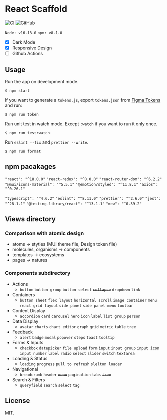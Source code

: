 # React Scaffold

[![CI](https://github.com/kosukekashiwa/react-scaffold/actions/workflows/main.yml/badge.svg)](https://github.com/kosukekashiwa/react-scaffold/actions/workflows/main.yml)
![GitHub](https://img.shields.io/github/license/kosukekashiwa/react-scaffold)

`Node: v16.13.0` `npm: v8.1.0`

- [x] Dark Mode
- [x] Responsive Design
- [ ] Github Actions

## Usage

Run the app on development mode.

```
$ npm start
```

If you want to generate a `tokens.js`, export `tokens.json` from [Figma Tokens](https://www.figma.com/community/plugin/843461159747178978/Figma-Tokens) and run:

```
$ npm run token
```

Run unit test in watch mode. Except `:watch` if you want to run it only once.

```
$ npm run test:watch
```

Run `eslint --fix` and `prettier --write`.

```
$ npm run format
```
## npm pacakages
<!-- dependencies -->
`"react": "^18.0.0"` `"react-redux": "^8.0.0"` `"react-router-dom": "^6.2.2"` `"@mui/icons-material": "^5.5.1"` `"@emotion/styled": "^11.8.1"` `"axios": "^0.26.1"`

<!-- devDependencies -->
`"typescript": "^4.6.2"` `"eslint": "^8.11.0"` `"prettier": "^2.6.0"` `"jest": "^28.1.1"` `"@testing-library/react": "^13.1.1"` `"msw": "^0.39.2"`

<!--
- Language
  - Typescript: "^4.6.2"
  - JSX
- Framework
  - React: "^18.0.0"
- State manegement
  - Redux Toolkit: "^1.8.0"
  - react-redux: "^8.0.0"
- Routing
  - react-router-dom: "^6.2.2"
- Design system
  - MUI: "^5.5.1"
  - emotion: "^11.8.2"
  - ~~Atomic Design~~
  - Design tokens
    - Figma Tokens (Figma Plugin)
    - Token Transformer: "^0.0.20"
    - Style Dictionary: "^3.7.0"
- HTTP client
  - axios: "^0.26.1"
- Test
  - React Testing Library: "^12.1.4"
  - Jest: "^27.5.1"
- Mock server
  - MSW: "^0.39.2"
-->

## Views directory

### Comparison with atomic design

- atoms -> stytles (MUI theme file, Design token file)
- molecules, organisms -> components
- templates -> ecosystems
- pages -> natures

### Components subdirectory

- Actions
  - `button` `button group` `button select` ~~`collapse`~~ `dropdown` `link`
- Containers
  - `button sheet` `flex layout` `horizontal scroll` `image container` `menu` `react grid layout` `side panel` `side panel menu` `toolbar`
- Content Display
  - `accordion` `card` `carousel` `hero` `icon` `label` `list group` `person`
- Data Display
  - `avatar` `charts` `chart editor` `graph` `grid` `metric` `table` `tree`
- Feedback
  - `alert` `badge` `modal` `popover` `steps` `toast` `tooltip`
- Forms & Inputs
  - `checkbox` `datepicker` `file upload` `form` `input` `input group` `input icon` `input number` `label` `radio` `select` `slider` `switch` `textarea`
- Loading & Status
  - `loading` `progress` `pull to refresh` `slelton loader`
- Navigational
  - `breadcrumb` `header` ~~`menu`~~ `pagination` `tabs` ~~`tree`~~
- Search & Filters
  - `queryfield` `search` `select` `tag`

## License

[MIT](./LICENSE).
